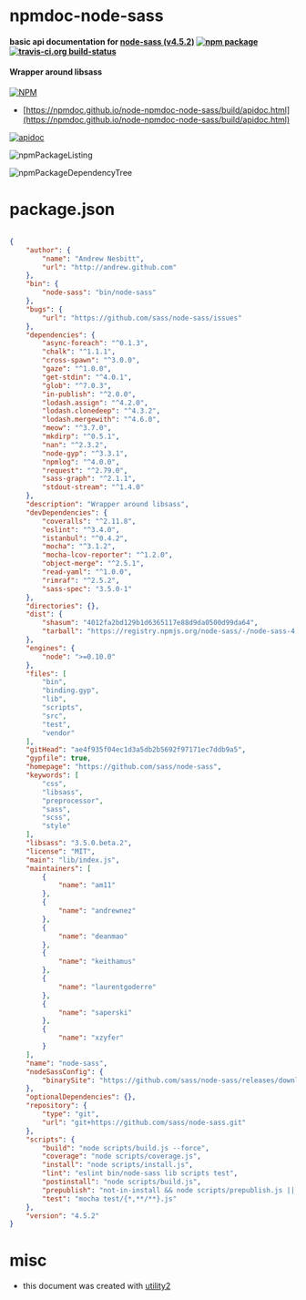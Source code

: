 # npmdoc-node-sass

#### basic api documentation for  [node-sass (v4.5.2)](https://github.com/sass/node-sass)  [![npm package](https://img.shields.io/npm/v/npmdoc-node-sass.svg?style=flat-square)](https://www.npmjs.org/package/npmdoc-node-sass) [![travis-ci.org build-status](https://api.travis-ci.org/npmdoc/node-npmdoc-node-sass.svg)](https://travis-ci.org/npmdoc/node-npmdoc-node-sass)

#### Wrapper around libsass

[![NPM](https://nodei.co/npm/node-sass.png?downloads=true&downloadRank=true&stars=true)](https://www.npmjs.com/package/node-sass)

- [https://npmdoc.github.io/node-npmdoc-node-sass/build/apidoc.html](https://npmdoc.github.io/node-npmdoc-node-sass/build/apidoc.html)

[![apidoc](https://npmdoc.github.io/node-npmdoc-node-sass/build/screenCapture.buildCi.browser.%252Ftmp%252Fbuild%252Fapidoc.html.png)](https://npmdoc.github.io/node-npmdoc-node-sass/build/apidoc.html)

![npmPackageListing](https://npmdoc.github.io/node-npmdoc-node-sass/build/screenCapture.npmPackageListing.svg)

![npmPackageDependencyTree](https://npmdoc.github.io/node-npmdoc-node-sass/build/screenCapture.npmPackageDependencyTree.svg)



# package.json

```json

{
    "author": {
        "name": "Andrew Nesbitt",
        "url": "http://andrew.github.com"
    },
    "bin": {
        "node-sass": "bin/node-sass"
    },
    "bugs": {
        "url": "https://github.com/sass/node-sass/issues"
    },
    "dependencies": {
        "async-foreach": "^0.1.3",
        "chalk": "^1.1.1",
        "cross-spawn": "^3.0.0",
        "gaze": "^1.0.0",
        "get-stdin": "^4.0.1",
        "glob": "^7.0.3",
        "in-publish": "^2.0.0",
        "lodash.assign": "^4.2.0",
        "lodash.clonedeep": "^4.3.2",
        "lodash.mergewith": "^4.6.0",
        "meow": "^3.7.0",
        "mkdirp": "^0.5.1",
        "nan": "^2.3.2",
        "node-gyp": "^3.3.1",
        "npmlog": "^4.0.0",
        "request": "^2.79.0",
        "sass-graph": "^2.1.1",
        "stdout-stream": "^1.4.0"
    },
    "description": "Wrapper around libsass",
    "devDependencies": {
        "coveralls": "^2.11.8",
        "eslint": "^3.4.0",
        "istanbul": "^0.4.2",
        "mocha": "^3.1.2",
        "mocha-lcov-reporter": "^1.2.0",
        "object-merge": "^2.5.1",
        "read-yaml": "^1.0.0",
        "rimraf": "^2.5.2",
        "sass-spec": "3.5.0-1"
    },
    "directories": {},
    "dist": {
        "shasum": "4012fa2bd129b1d6365117e88d9da0500d99da64",
        "tarball": "https://registry.npmjs.org/node-sass/-/node-sass-4.5.2.tgz"
    },
    "engines": {
        "node": ">=0.10.0"
    },
    "files": [
        "bin",
        "binding.gyp",
        "lib",
        "scripts",
        "src",
        "test",
        "vendor"
    ],
    "gitHead": "ae4f935f04ec1d3a5db2b5692f97171ec7ddb9a5",
    "gypfile": true,
    "homepage": "https://github.com/sass/node-sass",
    "keywords": [
        "css",
        "libsass",
        "preprocessor",
        "sass",
        "scss",
        "style"
    ],
    "libsass": "3.5.0.beta.2",
    "license": "MIT",
    "main": "lib/index.js",
    "maintainers": [
        {
            "name": "am11"
        },
        {
            "name": "andrewnez"
        },
        {
            "name": "deanmao"
        },
        {
            "name": "keithamus"
        },
        {
            "name": "laurentgoderre"
        },
        {
            "name": "saperski"
        },
        {
            "name": "xzyfer"
        }
    ],
    "name": "node-sass",
    "nodeSassConfig": {
        "binarySite": "https://github.com/sass/node-sass/releases/download"
    },
    "optionalDependencies": {},
    "repository": {
        "type": "git",
        "url": "git+https://github.com/sass/node-sass.git"
    },
    "scripts": {
        "build": "node scripts/build.js --force",
        "coverage": "node scripts/coverage.js",
        "install": "node scripts/install.js",
        "lint": "eslint bin/node-sass lib scripts test",
        "postinstall": "node scripts/build.js",
        "prepublish": "not-in-install && node scripts/prepublish.js || in-install",
        "test": "mocha test/{*,**/**}.js"
    },
    "version": "4.5.2"
}
```



# misc
- this document was created with [utility2](https://github.com/kaizhu256/node-utility2)
